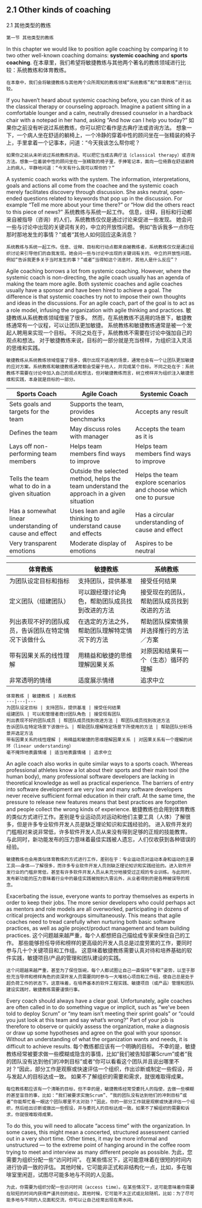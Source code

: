 ## 2.1 Other kinds of coaching
2.1 其他类型的教练
```
第一节 其他类型的教练
```

In this chapter we would like to position agile coaching by comparing it to two other well-known coaching domains: **systemic coaching** and **sports coaching**.
在本章里，我们希望将敏捷教练与其他两个著名的教练领域进行比较：系统教练和体育教练。
```
在本章中，我们会将敏捷教练与其他两个众所周知的教练领域“系统教练”和“体育教练”进行比较。
```

If you haven’t heard about systemic coaching before, you can think of it as the classical therapy or counseling approach. Imagine a patient sitting in a comfortable lounger and a calm, neutrally dressed counselor in a hardback chair with a notepad in her hand, asking “And how can I help you today?”
如果你之前没有听说过系统教练，你可以把它看作是古典疗法或咨询方法。 想象一下，一个病人坐在舒适的躺椅上，一个冷静的穿着中性的顾问坐在一张精装的椅子上，手里拿着一个记事本，问道：“今天我该怎么帮你呢？
```
如果你之前从未听说过系统教练的话，可以把它当成古典疗法（classical therapy）或咨询方法。想象一位着装中性的顾问坐在一张精致的椅子里，手捧笔记本，面向一位倚靠在舒适躺椅上的病人，平静地问道：“今天有什么我可以帮你的？”
```

A systemic coach works with the system. The information, interpretations, goals and actions all come from the coachee and the systemic coach merely facilitates discovery through discussion. She asks neutral, open-ended questions related to keywords that pop up in the discussion. For example “Tell me more about your time there?” or “How did the others react to this piece of news?”
系统教练与系统一起工作。 信息，诠释，目标和行动都来自被指导（咨询）的人们，系统教练仅仅是通过讨论来促进一些发现。 她会问一些与讨论中出现的关键词有关的，中立的开放性问题。 例如“告诉我多一点你在那时那地发生的事情？”或者“其他人如何回应这条消息？
```
系统教练与系统一起工作。信息、诠释、目标和行动点都来自被教练者，系统教练仅仅是通过组织讨论来引导他们的自我发现。她会问一些与讨论中出现的关键词有关的、中立的开放性问题。例如“告诉我更多关于当时发生的事？”或者“当得知这个消息时，其他人是什么反应”？
```

Agile coaching borrows a lot from systemic coaching. However, where the systemic coach is non-directing, the agile coach usually has an agenda of making the team more agile. Both systemic coaches and agile coaches usually have a sponsor and have been hired to achieve a goal. The difference is that systemic coaches try not to impose their own thoughts and ideas in the discussions. For an agile coach, part of the goal is to act as a role model, infusing the organization with agile thinking and practices.
敏捷教练从系统教练领域借鉴了很多。 然而，在系统教练不适用的场景下，敏捷教练通常有一个议程，可以让团队更加敏捷。 系统教练和敏捷教练通常是被一个发起人聘用来实现一个目标。 不同之处在于，系统教练不需要在讨论中强加自己的观点和想法。 对于敏捷教练来说，目标的一部分就是充当榜样，为组织注入灵活的思维和实践。
```
敏捷教练从系统教练领域借鉴了很多，偶尔出现不适用的场景，通常也会有一个让团队更加敏捷的应对方案。系统教练和敏捷教练通常都会受雇于他人，并完成某个目标。不同之处在于：系统教练不需要在讨论中加入自己的观点和想法，但对敏捷教练而言，树立榜样并为组织注入敏捷思维和实践，本身就是目标的一部分。
```


Sports Coach | Agile Coach | Systemic Coach
---|---|---
Sets goals and targets for the team | Supports the team, provides benchmarks | Accepts any result
Defines the team | May discuss roles with manager | Accepts the team as it is
Lays off non-performing team members | Helps team members find ways to improve | Helps team members find ways to improve
Tells the team what to do in a given situation | Outside the selected method, helps the team understand the approach in a given situation | Helps the team explore scenarios and choose which one to pursue
Has a somewhat linear understanding of cause and effect | Uses lean and agile thinking to understand cause and effects | Has a circular understanding of cause and effect
Very transparent emotions | Moderate display of emotions | Aspires to be neutral

| 体育教练                       | 敏捷教练                    | 系统教练                  |
| -------------------------- | ----------------------- | --------------------- |
| 为团队设定目标和指标                 | 支持团队，提供基准               | 接受任何结果                |
| 定义团队（组建团队）                 | 可以跟经理讨论角色，帮助团队成员找到改进的方法 | 接受现在的团队，帮助团队成员找到改进的方法 |
| 列出表现不好的团队成员，告诉团队在特定情况下该做什么 | 在选定的方法之外，帮助团队理解特定情况下的方法 | 帮助团队探索情景并选择推行的方法／方案   |
| 带有因果关系的线性理解                | 用精益和敏捷的思维理解因果关系         | 对原因和结果有一个（生态）循环的理解    |
| 非常透明的情绪                    | 适度展示情绪                  | 追求中立                  |

```
体育教练 | 敏捷教练 | 系统教练
---|---|---
为团队设定目标 | 支持团队，提供基准 | 接受任何结果
组建团队 | 可以和管理者商讨团队角色 | 接受现有团队
列出表现不好的团队成员 | 帮团队成员找到改进方法 | 帮团队成员找到改进方法
告诉团队在特定场景下该做什么 | 帮助团队理解特定场景下所使用的方法 | 帮助团队分析场景并选定方法
带有因果关系的线性理解 | 用精益和敏捷的思维理解因果关系 | 对因果关系有一个理解的闭环（linear understanding）
毫不掩饰地表露情绪 | 适当地表露情绪 | 追求中立
```

An agile coach also works in quite similar ways to a sports coach. Whereas professional athletes know a lot about their sports and their main tool (the human body), many professional software developers are lacking in theoretical knowledge as well as practical experience. The barriers of entry into software development are very low and many software developers never receive sufficient formal education in their craft. At the same time, the pressure to release new features means that best practices are forgotten and people collect the wrong kinds of experience.
敏捷教练也会用到体育教练的类似方式进行工作。差别是专业运动员对运动和他们主要工具（人体）了解很多，但是许多专业软件开发人员是缺乏理论知识和实践经验的。 进入软件开发的门槛相对来说非常低，许多软件开发人员从来没有得到足够的正规的技能教育。 与此同时，新功能发布的压力意味着最佳实践被人遗忘，人们仅收获到各种错误的经验。
```
敏捷教练也会用类似体育教练的方式进行工作，差别在于：专业运动员对运动本身和运动的主要工具——身体——了解很多，而许多专业软件开发人员则缺乏理论知识和实践经验的。进入软件开发行业的门槛非常低，甚至有许多软件开发人员从未充分地接受过正规的专业训练。与此同时，发布新功能的压力意味着行业中的最佳实践被抛到九霄云外，从业者得到的是各种被误导的观念。
```

Exacerbating the issue, everyone wants to portray themselves as experts in order to keep their jobs. The more senior developers who could perhaps act as mentors and role models are all overworked, participating in dozens of critical projects and workgroups simultaneously. This means that agile coaches need to tread carefully when nurturing both basic software practices, as well as agile project/product management and team building practices.
这个问题越来越严重，每个人都想把自己描绘成专家来保住自己的工作。 那些能够担任导师和榜样的更高级的开发人员总是过度劳累的工作，要同时参与几十个关键项目和工作组。 这意味着敏捷教练需要认真对待和培养基础的软件实践，敏捷项目/产品的管理和团队建设的实践。
```
这个问题越来越严重，甚至为了保住饭碗，每个人都试图让自己一直保持“专家”姿势，以至于那些充当导师和榜样角色的资深开发人员需要同时参与一大堆核心项目和工作组，使自己总是处于超负荷工作的状态下。这意味着，在培养基本的软件工程实践、敏捷项目（或产品）管理和团队建设实践时，敏捷教练需要谨慎行事。
```

Every coach should always have a clear goal. Unfortunately, agile coaches are often called in to do something vague or implicit, such as “we’ve been told to deploy Scrum” or “my team isn’t meeting their sprint goals” or “could you just look at this team and say what’s wrong?” Part of your job is therefore to observe or quickly assess the organization, make a diagnosis or draw up some hypotheses and agree on the goal with your sponsor. Without an understanding of what the organization wants and needs, it is difficult to achieve results.
每个教练都应该有一个明确的目标。 不幸的是，敏捷教练经常被要求做一些模糊或隐含的事情，比如“我们被告知部署Scrum”或者“我的团队没有达到他们的冲刺目标”或者“你可以看看这个团队并且说出哪里不对？“因此，部分工作是观察或快速评估一个组织，作出诊断或制定一些假设，并与发起人的目标达成一致。 如果不了解组织的需要和需求，就很难取得成果。
```
每位教练都应该有一个清晰的目标，但不幸的是，敏捷教练经常受委托人的指使，去做一些模糊的甚至盲目的事，比如：“我们被要求实施Scrum”、“我的团队没有达到他们的冲刺目标”或者“你能帮忙看一眼这个团队哪里不太对劲？“因此，你的一部分工作就是观察或快速评估一个组织，然后给出诊断或做出一些假设，并与委托人的目标达成一致。如果不了解组织的需要和诉求，你就很难取得成果。
```

To do this, you will need to allocate “access time” with the organization. In some cases, this might mean a concerted, structured assessment carried out in a very short time. Other times, it may be more informal and unstructured — to the extreme point of hanging around in the coffee room trying to meet and interview as many different people as possible.
为此，您需要为组织分配一些“访问时间”。 在某些情况下，这可能意味着在很短的时间内进行协调一致的评估。 其他时候，它可能非正式和非结构化一点，比如，多在咖啡室里闲逛，试图尽可能多地与不同的人见面。
```
为此，你需要为组织分配一些访问时间（access time）。在某些情况下，这可能意味着你需要在较短的时间内获得严谨共创的结论。其他时候，它可能不太正式或比较随机，比如：为了尽可能多地与不同的人见面和交流，你可以让自己经常出现在茶水间。
```
